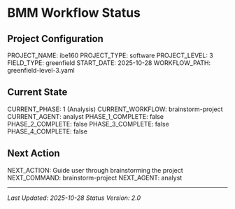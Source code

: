 # BMM Workflow Status

## Project Configuration

PROJECT_NAME: ibe160
PROJECT_TYPE: software
PROJECT_LEVEL: 3
FIELD_TYPE: greenfield
START_DATE: 2025-10-28
WORKFLOW_PATH: greenfield-level-3.yaml

## Current State

CURRENT_PHASE: 1 (Analysis)
CURRENT_WORKFLOW: brainstorm-project
CURRENT_AGENT: analyst
PHASE_1_COMPLETE: false
PHASE_2_COMPLETE: false
PHASE_3_COMPLETE: false
PHASE_4_COMPLETE: false

## Next Action

NEXT_ACTION: Guide user through brainstorming the project
NEXT_COMMAND: brainstorm-project
NEXT_AGENT: analyst

---

_Last Updated: 2025-10-28_
_Status Version: 2.0_